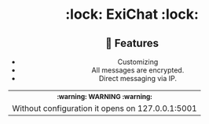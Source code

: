 <h1 align="center">:lock: ExiChat :lock:</h1>

<h2 align="center">🚀 Features</h2>
<ul align="center">
    <li>Customizing</li>
    <li>All messages are encrypted.</li>
    <li>Direct messaging via IP.</li>
</ul>

<table align="center">
   <tr>
      <th align="center">
         <sup>:warning: WARNING :warning:</sup>
      </th>
   </tr>
   <tr>
      <td align="center">
        Without configuration it opens on 127.0.0.1:5001
      </td>
   </tr>
</table>
